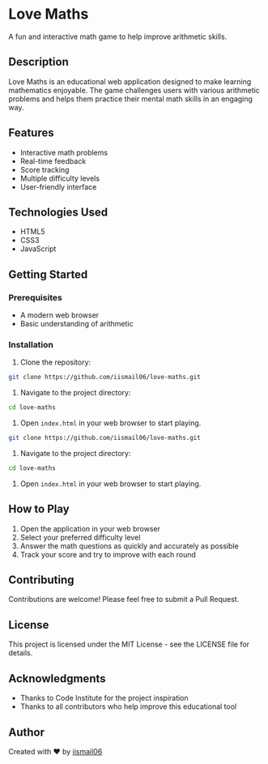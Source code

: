 # Love Maths

A fun and interactive math game to help improve arithmetic skills.

## Description

Love Maths is an educational web application designed to make learning mathematics enjoyable. The game challenges users with various arithmetic problems and helps them practice their mental math skills in an engaging way.

## Features

- Interactive math problems
- Real-time feedback
- Score tracking
- Multiple difficulty levels
- User-friendly interface

## Technologies Used

- HTML5
- CSS3
- JavaScript

## Getting Started

### Prerequisites

- A modern web browser
- Basic understanding of arithmetic

### Installation

1. Clone the repository:

 ```bash
 git clone https://github.com/iismail06/love-maths.git
 ```

1. Navigate to the project directory:

 ```bash
 cd love-maths
 ```

1. Open `index.html` in your web browser to start playing.

```bash
git clone https://github.com/iismail06/love-maths.git
```

1. Navigate to the project directory:

```bash
cd love-maths
```

1. Open `index.html` in your web browser to start playing.

## How to Play

1. Open the application in your web browser
2. Select your preferred difficulty level
3. Answer the math questions as quickly and accurately as possible
4. Track your score and try to improve with each round

## Contributing

Contributions are welcome! Please feel free to submit a Pull Request.

## License

This project is licensed under the MIT License - see the LICENSE file for details.

## Acknowledgments

- Thanks to Code Institute for the project inspiration
- Thanks to all contributors who help improve this educational tool

## Author

Created with ❤️ by [iismail06](https://github.com/iismail06)
